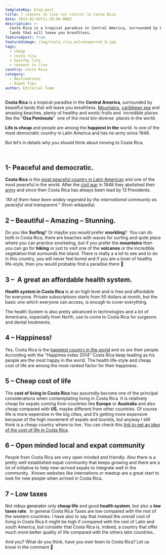 ```yaml
---
templateKey: blog-post
title: 7 reasons to live (or retire) in Costa Rica
date: 2014-02-03T11:36:00.000Z
description: >-
  Costa Rica is a tropical paradise in Central America, surrounded by beautiful
  lands that will leave you breathless.
featuredpost: true
featuredimage: /img/costa_rica_volcanoparrot_0.jpg
tags:
  - cheap
  - costa rica
  - healthy life
  - reasons to live
country: Costa Rica
category:
  - Destinations
  - Expat Tips
author: Editorial Team
---
```


**Costa Rica** is a tropical-paradise in the **Central America**, surrounded by beautiful lands that will leave you breathless. <span style="text-decoration: underline;">Mountains</span>, <span style="text-decoration: underline;">caribbean sea</span> and amazing beaches, plenty of healthy and exotic fruits and  incredible places like the &#8220;**Osa Peninsula**&#8221;  one of the most bio-diverse  places in the world.

**Life is cheap** and people are among the **happiest in the** world. Is one of the most democratic country in Latin America and has no army since 1948.

But let&#8217;s in details why you should think about moving to Costa Rica.<!--more-->

&nbsp;

## 1- Peaceful and democratic.

**Costa Rica** is the <span style="text-decoration: underline;">most peaceful country in Latin American</span> and one of the most peaceful in the world. After the <a href="https://en.wikipedia.org/wiki/Costa_Rican_Civil_War" target="_blank">civil war</a> in 1948 they abolished their <a title="costa rica army" href="https://en.wikipedia.org/wiki/Military_of_Costa_Rica" target="_blank">army</a> and since then Costa Rica has always been lead by 13 Presidents.

<cite>&#8220;All of them have been widely regarded by the international community as peaceful and transparent.&#8221;</cite> (from wikipedia)

## 2 &#8211; Beautiful &#8211; Amazing &#8211; Stunning.

Do you like **Surfing**? Or maybe you would prefer **snorkling**?  You can do both in Costa Rica, there are beaches with waves for surfing and quite place where you can practice snorkeling, but if you prefer the **mountains** then you can go for **hiking** or just to visit one of the **volcanos** or the incredible vegetation that surrounds the island. There is really a a lot to see and to do in this country, you will never feel bored and if you are a lover of healthy life-style, then you would probably find a paradise there 🙂

## 3 &#8211;  A great an affordable health system.

**Health system in Costa Rica** is at an high level and is free and affordable for everyone. Private subscriptions starts from 50 dollars at month, but the basic one which everyone can access, is enough to cover everything.

The health System is also pretty advanced in technologies and a lot of Americans, especially from North, use to come to Costa Rica for surgeons and dental treatments.

## 4 &#8211; Happiness!

Yes, Costa Rica is the <a title="costa rica happiest country" href="https://www.happyplanetindex.org/countries/costa-rica/" target="_blank">happiest country in the world</a> and so are their people. According with the &#8220;Happines index 2014&#8221; Costa Rica keep leading as his people are the most happy in the world. The health life-style and cheap cost of life are among the most ranked factor for their happiness.

## 5 &#8211; Cheap cost of life

The **cost of living in Costa Rica** has assuredly become one of the principal considerations when contemplating living in Costa Rica. It is relatively cheap for expats coming from countries like **Europe** or **Australia** and also cheap compared with **US**, maybe different from other countries. Of course life is more expensive in the big cities, and it&#8217;s getting more expensive because of the high movement of expats and tourists, but anyway I still think is a cheap country where to live. You can check this <a title="cost of life costa rica" href="https://www.numbeo.com/cost-of-living/country_result.jsp?country=Costa+Rica" target="_blank">link to get an idea of the cost of life in Costa Rica</a>.

## 6 &#8211; Open minded local and expat community

People from Costa Rica are very open minded and friendly. Also there is a pretty well established expat community that keeps growing and there are a lot of initiative to help new-arrived expats to integrate well in the community.  Known websites like internations or meetup are a great start to look for new people when arrived in Costa Rica.

## 7 &#8211; Low taxes

Not <a style="color:#000;text-decoration:none" href="https://robloxfreerobux.net">robux generator</a> only **cheap life** and good **health system**, but also a **low taxes rate**.  In general Costa Rica Taxes are low compared with the rest of the western countries. I have also to say that instead the overall cost of living in Costa Rica it might be high if compared with the rest of Latin and south America, but consider that Costa Rica is, indeed, a country that offer much more better quality of life compared with the others latin countries..

And you? What do you think, have you ever been to Costa Rica? Let us know in the comment 🙂
